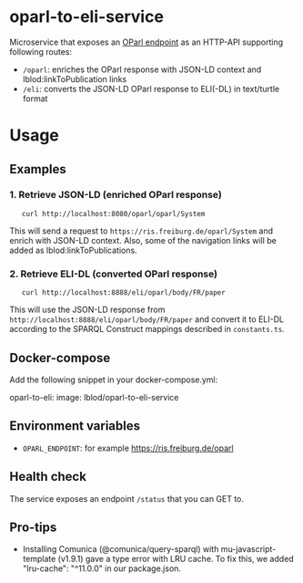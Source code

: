 # oparl-to-eli-service

Microservice that exposes an [OParl endpoint](https://oparl.org/spezifikation/online-ansicht/) as an HTTP-API supporting following routes:

* `/oparl`: enriches the OParl response with JSON-LD context and lblod:linkToPublication links
* `/eli`: converts the JSON-LD OParl response to ELI(-DL) in text/turtle format

# Usage

## Examples

### 1. Retrieve JSON-LD (enriched OParl response)

```
   curl http://localhost:8080/oparl/oparl/System
```

This will send a request to `https://ris.freiburg.de/oparl/System` and enrich with JSON-LD context.
Also, some of the navigation links will be added as lblod:linkToPublications.

### 2. Retrieve ELI-DL (converted OParl response)

```
   curl http://localhost:8888/eli/oparl/body/FR/paper
```

This will use the JSON-LD response from `http://localhost:8888/eli/oparl/body/FR/paper` and convert it to ELI-DL according to the SPARQL Construct mappings described in `constants.ts`.

## Docker-compose
Add the following snippet in your docker-compose.yml:

  oparl-to-eli:
    image: lblod/oparl-to-eli-service

## Environment variables

* `OPARL_ENDPOINT`: for example https://ris.freiburg.de/oparl

## Health check

The service exposes an endpoint `/status` that you can GET to. 

## Pro-tips

* Installing Comunica (@comunica/query-sparql) with mu-javascript-template (v1.9.1) gave a type error with LRU cache. To fix this, we added "lru-cache": "^11.0.0" in our package.json.